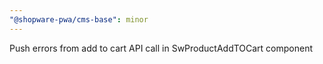 ```yaml
---
"@shopware-pwa/cms-base": minor
---
```


Push errors from add to cart API call in SwProductAddTOCart component
